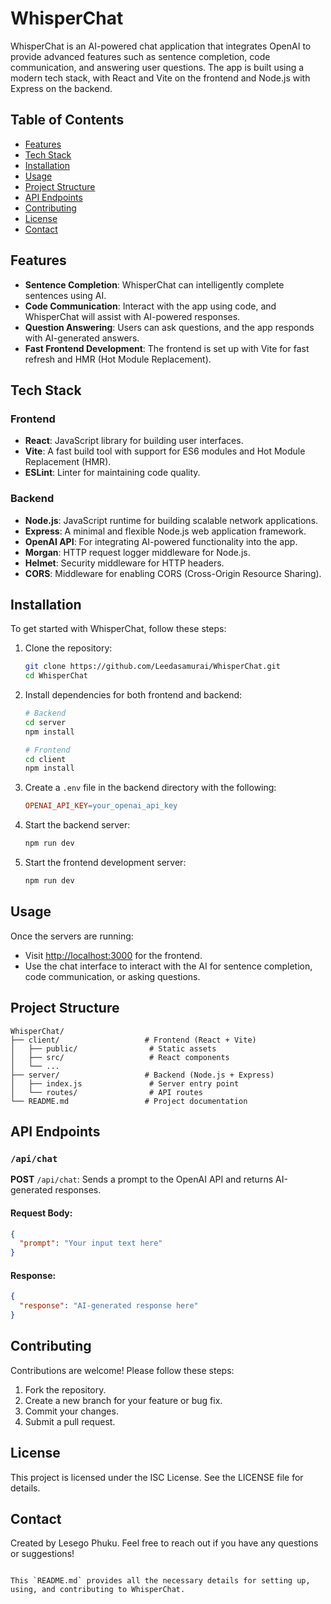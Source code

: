 
# WhisperChat

WhisperChat is an AI-powered chat application that integrates OpenAI to provide advanced features such as sentence completion, code communication, and answering user questions. The app is built using a modern tech stack, with React and Vite on the frontend and Node.js with Express on the backend.

## Table of Contents

- [Features](#features)
- [Tech Stack](#tech-stack)
- [Installation](#installation)
- [Usage](#usage)
- [Project Structure](#project-structure)
- [API Endpoints](#api-endpoints)
- [Contributing](#contributing)
- [License](#license)
- [Contact](#contact)

## Features

- **Sentence Completion**: WhisperChat can intelligently complete sentences using AI.
- **Code Communication**: Interact with the app using code, and WhisperChat will assist with AI-powered responses.
- **Question Answering**: Users can ask questions, and the app responds with AI-generated answers.
- **Fast Frontend Development**: The frontend is set up with Vite for fast refresh and HMR (Hot Module Replacement).

## Tech Stack

### Frontend
- **React**: JavaScript library for building user interfaces.
- **Vite**: A fast build tool with support for ES6 modules and Hot Module Replacement (HMR).
- **ESLint**: Linter for maintaining code quality.

### Backend
- **Node.js**: JavaScript runtime for building scalable network applications.
- **Express**: A minimal and flexible Node.js web application framework.
- **OpenAI API**: For integrating AI-powered functionality into the app.
- **Morgan**: HTTP request logger middleware for Node.js.
- **Helmet**: Security middleware for HTTP headers.
- **CORS**: Middleware for enabling CORS (Cross-Origin Resource Sharing).

## Installation

To get started with WhisperChat, follow these steps:

1. Clone the repository:
   ```bash
   git clone https://github.com/Leedasamurai/WhisperChat.git
   cd WhisperChat
   ```

2. Install dependencies for both frontend and backend:

   ```bash
   # Backend
   cd server
   npm install

   # Frontend
   cd client
   npm install
   ```

3. Create a `.env` file in the backend directory with the following:

   ```makefile
   OPENAI_API_KEY=your_openai_api_key
   ```

4. Start the backend server:

   ```bash
   npm run dev
   ```

5. Start the frontend development server:

   ```bash
   npm run dev
   ```

## Usage

Once the servers are running:

- Visit [http://localhost:3000](http://localhost:3000) for the frontend.
- Use the chat interface to interact with the AI for sentence completion, code communication, or asking questions.

## Project Structure

```plaintext
WhisperChat/
├── client/                   # Frontend (React + Vite)
│   ├── public/                # Static assets
│   ├── src/                   # React components
│   └── ...
├── server/                   # Backend (Node.js + Express)
│   ├── index.js               # Server entry point
│   └── routes/                # API routes
└── README.md                 # Project documentation
```

## API Endpoints

### `/api/chat`

**POST** `/api/chat`: Sends a prompt to the OpenAI API and returns AI-generated responses.

#### Request Body:

```json
{
  "prompt": "Your input text here"
}
```

#### Response:

```json
{
  "response": "AI-generated response here"
}
```

## Contributing

Contributions are welcome! Please follow these steps:

1. Fork the repository.
2. Create a new branch for your feature or bug fix.
3. Commit your changes.
4. Submit a pull request.

## License

This project is licensed under the ISC License. See the LICENSE file for details.

## Contact

Created by Lesego Phuku. Feel free to reach out if you have any questions or suggestions!
```

This `README.md` provides all the necessary details for setting up, using, and contributing to WhisperChat.
```
